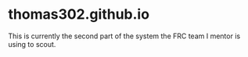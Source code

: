 # thomas302.github.io

This is currently the second part of the system the FRC team I mentor is using to scout.
